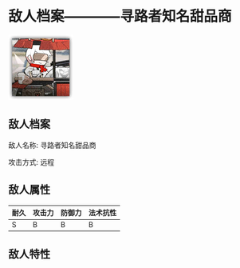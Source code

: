 # 敌人档案————寻路者知名甜品商

![寻路者知名甜品商](./eneIcons/寻路者知名甜品商.png)

## 敌人档案

敌人名称: 寻路者知名甜品商

攻击方式: 远程

## 敌人属性

| 耐久      | 攻击力  | 防御力 | 法术抗性 |
|---------|------|-----|------|
| S | B | B | B |

## 敌人特性
> 
